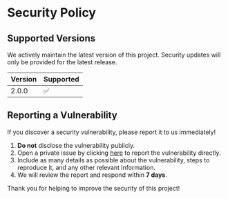 # Security Policy

## Supported Versions  
We actively maintain the latest version of this project. Security updates will only be provided for the latest release.  

| Version | Supported          |
| ------- | ------------------ |
| 2.0.0   | :white_check_mark: |

## Reporting a Vulnerability  
If you discover a security vulnerability, please report it to us immediately!  

1. **Do not** disclose the vulnerability publicly.
2. Open a private issue by clicking [here](https://github.com/your-repo/issues/new?template=security_vulnerability_report.md) to report the vulnerability directly.
3. Include as many details as possible about the vulnerability, steps to reproduce it, and any other relevant information.
4. We will review the report and respond within **7 days**.

Thank you for helping to improve the security of this project!  
